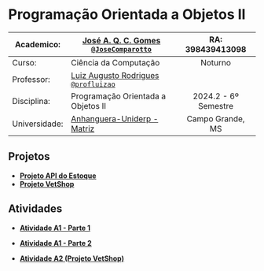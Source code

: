 # Programação Orientada a Objetos II

| Academico:    | [José A. Q. C. Gomes <code>@JoseComparotto</code>](https://github.com/JoseComparotto) | RA: 398439413098     |
| ------------- | ------------------------------------------------------------------------------------- | :------------------: |
| Curso:        | Ciência da Computação                                                                 | Noturno              |
| Professor:    | [Luiz Augusto Rodrigues <code>@profluizao</code>](https://github.com/profluizao)      |                      |
| Disciplina:   | Programação Orientada a Objetos II                                                    | 2024.2 - 6º Semestre |
| Universidade: | [Anhanguera-Uniderp - Matriz](https://www.uniderp.com.br/)                            | Campo Grande, MS     |

## Projetos

- **[Projeto API do Estoque](projetos/estoque)**
- **[Projeto VetShop](projetos/vetshop)**

## Atividades

-  **[Atividade A1 - Parte 1](atividades/a1.1)**

-  **[Atividade A1 - Parte 2](atividades/a1.2)**

-  **[Atividade A2 (Projeto VetShop)](projetos/vetshop)**
